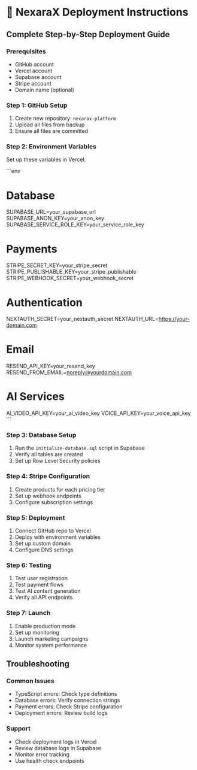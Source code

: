 # 🚀 NexaraX Deployment Instructions

## Complete Step-by-Step Deployment Guide

### Prerequisites
- GitHub account
- Vercel account
- Supabase account
- Stripe account
- Domain name (optional)

### Step 1: GitHub Setup
1. Create new repository: `nexarax-platform`
2. Upload all files from backup
3. Ensure all files are committed

### Step 2: Environment Variables
Set up these variables in Vercel:

\`\`\`env
# Database
SUPABASE_URL=your_supabase_url
SUPABASE_ANON_KEY=your_anon_key
SUPABASE_SERVICE_ROLE_KEY=your_service_role_key

# Payments
STRIPE_SECRET_KEY=your_stripe_secret
STRIPE_PUBLISHABLE_KEY=your_stripe_publishable
STRIPE_WEBHOOK_SECRET=your_webhook_secret

# Authentication
NEXTAUTH_SECRET=your_nextauth_secret
NEXTAUTH_URL=https://your-domain.com

# Email
RESEND_API_KEY=your_resend_key
RESEND_FROM_EMAIL=noreply@yourdomain.com

# AI Services
AI_VIDEO_API_KEY=your_ai_video_key
VOICE_API_KEY=your_voice_api_key
\`\`\`

### Step 3: Database Setup
1. Run the `initialize-database.sql` script in Supabase
2. Verify all tables are created
3. Set up Row Level Security policies

### Step 4: Stripe Configuration
1. Create products for each pricing tier
2. Set up webhook endpoints
3. Configure subscription settings

### Step 5: Deployment
1. Connect GitHub repo to Vercel
2. Deploy with environment variables
3. Set up custom domain
4. Configure DNS settings

### Step 6: Testing
1. Test user registration
2. Test payment flows
3. Test AI content generation
4. Verify all API endpoints

### Step 7: Launch
1. Enable production mode
2. Set up monitoring
3. Launch marketing campaigns
4. Monitor system performance

## Troubleshooting

### Common Issues
- TypeScript errors: Check type definitions
- Database errors: Verify connection strings
- Payment errors: Check Stripe configuration
- Deployment errors: Review build logs

### Support
- Check deployment logs in Vercel
- Review database logs in Supabase
- Monitor error tracking
- Use health check endpoints
